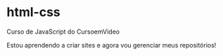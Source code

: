# html-css
 Curso de JavaScript do CursoemVideo

Estou aprendendo a criar sites e agora vou gerenciar meus repositórios!

<a href="https://guilhermebresserp.github.io/hmtl-css/modulo2/d010/android.html"></a>